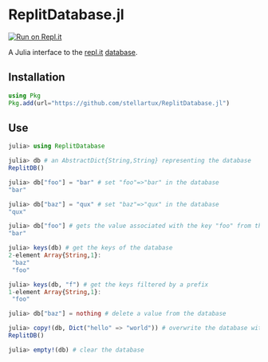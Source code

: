 # ReplitDatabase.jl

[![Run on Repl.it](https://repl.it/badge/github/stellartux/ReplitDatabase.jl)](https://repl.it/github/stellartux/ReplitDatabase.jl)

A Julia interface to the [repl.it](https://repl.it/) [database](https://docs.repl.it/misc/database).

## Installation

```julia
using Pkg
Pkg.add(url="https://github.com/stellartux/ReplitDatabase.jl")
```

## Use

```julia
julia> using ReplitDatabase

julia> db # an AbstractDict{String,String} representing the database
ReplitDB()

julia> db["foo"] = "bar" # set "foo"=>"bar" in the database
"bar"

julia> db["baz"] = "qux" # set "baz"=>"qux" in the database
"qux"

julia> db["foo"] # gets the value associated with the key "foo" from the database
"bar" 

julia> keys(db) # get the keys of the database
2-element Array{String,1}:
 "baz"
 "foo"

julia> keys(db, "f") # get the keys filtered by a prefix
1-element Array{String,1}:
 "foo"

julia> db["baz"] = nothing # delete a value from the database

julia> copy!(db, Dict("hello" => "world")) # overwrite the database with a Dict{String,String}
ReplitDB()

julia> empty!(db) # clear the database
```
